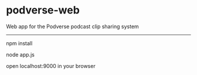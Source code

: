 # podverse-web
Web app for the Podverse podcast clip sharing system

---

npm install

node app.js

open localhost:9000 in your browser
